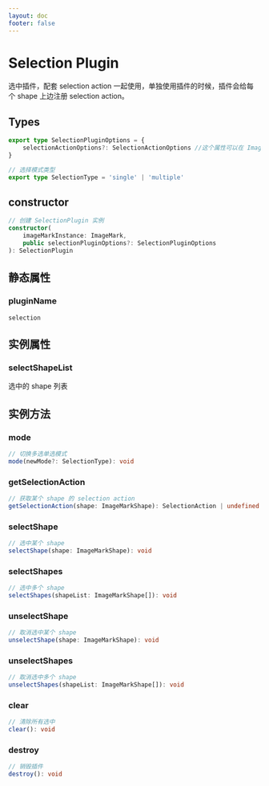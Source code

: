```yaml
---
layout: doc
footer: false
---
```


# Selection Plugin

选中插件，配套 selection action 一起使用，单独使用插件的时候，插件会给每个 shape 上边注册 selection action。

## Types

```typescript
export type SelectionPluginOptions = {
	selectionActionOptions?: SelectionActionOptions //这个属性可以在 ImageMark 构造实例时候 pluginOptions['selection'].selectionActionOptions 或者 Selection Plugin 实例化constructor 的参数中传入
}

// 选择模式类型
export type SelectionType = 'single' | 'multiple'
```

## constructor

```ts
// 创建 SelectionPlugin 实例
constructor(
	imageMarkInstance: ImageMark,
	public selectionPluginOptions?: SelectionPluginOptions
): SelectionPlugin
```

## 静态属性

### pluginName

`selection`

## 实例属性

### selectShapeList

选中的 shape 列表

## 实例方法

### mode

```ts
// 切换多选单选模式
mode(newMode?: SelectionType): void
```

### getSelectionAction

```ts
// 获取某个 shape 的 selection action
getSelectionAction(shape: ImageMarkShape): SelectionAction | undefined
```

### selectShape

```ts
// 选中某个 shape
selectShape(shape: ImageMarkShape): void
```

### selectShapes

```ts
// 选中多个 shape
selectShapes(shapeList: ImageMarkShape[]): void
```

### unselectShape

```ts
// 取消选中某个 shape
unselectShape(shape: ImageMarkShape): void
```

### unselectShapes

```ts
// 取消选中多个 shape
unselectShapes(shapeList: ImageMarkShape[]): void
```

### clear

```ts
// 清除所有选中
clear(): void
```

### destroy

```ts
// 销毁插件
destroy(): void
```

